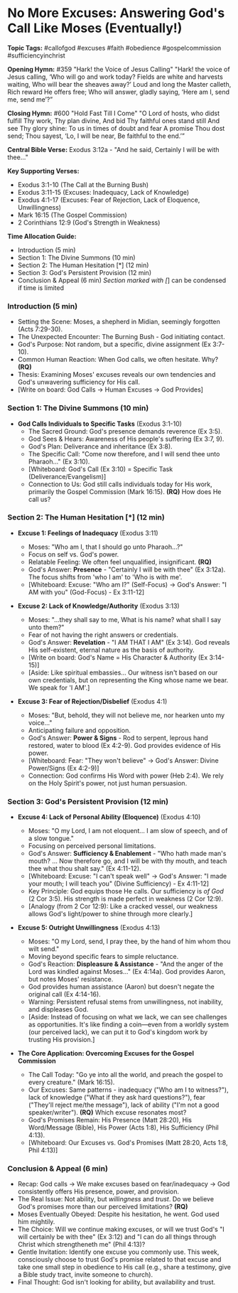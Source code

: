 # No More Excuses: Answering God's Call Like Moses (Eventually!)

**Topic Tags:** #callofgod #excuses #faith #obedience #gospelcommission #sufficiencyinchrist

**Opening Hymn:** #359 "Hark! the Voice of Jesus Calling"
"Hark! the voice of Jesus calling, ‘Who will go and work today? Fields are white and harvests waiting, Who will bear the sheaves away?’ Loud and long the Master calleth, Rich reward He offers free; Who will answer, gladly saying, ‘Here am I, send me, send me’?”

**Closing Hymn:** #600 "Hold Fast Till I Come"
"O Lord of hosts, who didst fulfill Thy work, Thy plan divine, And bid Thy faithful ones stand still And see Thy glory shine: To us in times of doubt and fear A promise Thou dost send; Thou sayest, ‘Lo, I will be near, Be faithful to the end.’”

**Central Bible Verse:** Exodus 3:12a - "And he said, Certainly I will be with thee..."

**Key Supporting Verses:**
*   Exodus 3:1-10 (The Call at the Burning Bush)
*   Exodus 3:11-15 (Excuses: Inadequacy, Lack of Knowledge)
*   Exodus 4:1-17 (Excuses: Fear of Rejection, Lack of Eloquence, Unwillingness)
*   Mark 16:15 (The Gospel Commission)
*   2 Corinthians 12:9 (God's Strength in Weakness)

**Time Allocation Guide:**
- Introduction (5 min)
- Section 1: The Divine Summons (10 min)
- Section 2: The Human Hesitation [*] (12 min)
- Section 3: God's Persistent Provision (12 min)
- Conclusion & Appeal (6 min)
*Section marked with [*] can be condensed if time is limited

### Introduction (5 min)
- Setting the Scene: Moses, a shepherd in Midian, seemingly forgotten (Acts 7:29-30).
- The Unexpected Encounter: The Burning Bush - God initiating contact.
- God's Purpose: Not random, but a specific, divine assignment (Ex 3:7-10).
- Common Human Reaction: When God calls, we often hesitate. Why? **(RQ)**
- Thesis: Examining Moses' excuses reveals our own tendencies and God's unwavering sufficiency for His call.
- [Write on board: God Calls -> Human Excuses -> God Provides]

### Section 1: The Divine Summons (10 min)
- **God Calls Individuals to Specific Tasks** (Exodus 3:1-10)
    - The Sacred Ground: God's presence demands reverence (Ex 3:5).
    - God Sees & Hears: Awareness of His people's suffering (Ex 3:7, 9).
    - God's Plan: Deliverance and inheritance (Ex 3:8).
    - The Specific Call: "Come now therefore, and I will send thee unto Pharaoh..." (Ex 3:10).
    - [Whiteboard: God's Call (Ex 3:10) = Specific Task (Deliverance/Evangelism)]
    - Connection to Us: God still calls individuals today for His work, primarily the Gospel Commission (Mark 16:15). **(RQ)** How does He call us?

### Section 2: The Human Hesitation [*] (12 min)
- **Excuse 1: Feelings of Inadequacy** (Exodus 3:11)
    - Moses: "Who am I, that I should go unto Pharaoh...?"
    - Focus on self vs. God's power.
    - Relatable Feeling: We often feel unqualified, insignificant. **(RQ)**
    - God's Answer: **Presence** - "Certainly I will be with thee" (Ex 3:12a). The focus shifts from 'who I am' to 'Who is with me'.
    - [Whiteboard: Excuse: "Who am I?" (Self-Focus) -> God's Answer: "I AM with you" (God-Focus) - Ex 3:11-12]

- **Excuse 2: Lack of Knowledge/Authority** (Exodus 3:13)
    - Moses: "...they shall say to me, What is his name? what shall I say unto them?"
    - Fear of not having the right answers or credentials.
    - God's Answer: **Revelation** - "I AM THAT I AM" (Ex 3:14). God reveals His self-existent, eternal nature as the basis of authority.
    - [Write on board: God's Name = His Character & Authority (Ex 3:14-15)]
    - [Aside: Like spiritual embassies... Our witness isn't based on our own credentials, but on representing the King whose name we bear. We speak for 'I AM'.]

- **Excuse 3: Fear of Rejection/Disbelief** (Exodus 4:1)
    - Moses: "But, behold, they will not believe me, nor hearken unto my voice..."
    - Anticipating failure and opposition.
    - God's Answer: **Power & Signs** - Rod to serpent, leprous hand restored, water to blood (Ex 4:2-9). God provides evidence of His power.
    - [Whiteboard: Fear: "They won't believe" -> God's Answer: Divine Power/Signs (Ex 4:2-9)]
    - Connection: God confirms His Word with power (Heb 2:4). We rely on the Holy Spirit's power, not just human persuasion.

### Section 3: God's Persistent Provision (12 min)
- **Excuse 4: Lack of Personal Ability (Eloquence)** (Exodus 4:10)
    - Moses: "O my Lord, I am not eloquent... I am slow of speech, and of a slow tongue."
    - Focusing on perceived personal limitations.
    - God's Answer: **Sufficiency & Enablement** - "Who hath made man's mouth? ... Now therefore go, and I will be with thy mouth, and teach thee what thou shalt say." (Ex 4:11-12).
    - [Whiteboard: Excuse: "I can't speak well" -> God's Answer: "I made your mouth; I will teach you" (Divine Sufficiency) - Ex 4:11-12]
    - Key Principle: God equips those He calls. Our sufficiency is *of God* (2 Cor 3:5). His strength is made perfect in weakness (2 Cor 12:9).
    - [Analogy (from 2 Cor 12:9): Like a cracked vessel, our weakness allows God's light/power to shine through more clearly.]

- **Excuse 5: Outright Unwillingness** (Exodus 4:13)
    - Moses: "O my Lord, send, I pray thee, by the hand of him whom thou wilt send."
    - Moving beyond specific fears to simple reluctance.
    - God's Reaction: **Displeasure & Assistance** - "And the anger of the Lord was kindled against Moses..." (Ex 4:14a). God provides Aaron, but notes Moses' resistance.
    - God provides human assistance (Aaron) but doesn't negate the original call (Ex 4:14-16).
    - Warning: Persistent refusal stems from unwillingness, not inability, and displeases God.
    - [Aside: Instead of focusing on what we lack, we can see challenges as opportunities. It's like finding a coin—even from a worldly system (our perceived lack), we can put it to God's kingdom work by trusting His provision.]

- **The Core Application: Overcoming Excuses for the Gospel Commission**
    - The Call Today: "Go ye into all the world, and preach the gospel to every creature." (Mark 16:15).
    - Our Excuses: Same patterns - inadequacy ("Who am I to witness?"), lack of knowledge ("What if they ask hard questions?"), fear ("They'll reject me/the message"), lack of ability ("I'm not a good speaker/writer"). **(RQ)** Which excuse resonates most?
    - God's Promises Remain: His Presence (Matt 28:20), His Word/Message (Bible), His Power (Acts 1:8), His Sufficiency (Phil 4:13).
    - [Whiteboard: Our Excuses vs. God's Promises (Matt 28:20, Acts 1:8, Phil 4:13)]

### Conclusion & Appeal (6 min)
- Recap: God calls -> We make excuses based on fear/inadequacy -> God consistently offers His presence, power, and provision.
- The Real Issue: Not ability, but *willingness* and *trust*. Do we believe God's promises more than our perceived limitations? **(RQ)**
- Moses Eventually Obeyed: Despite his hesitation, he went. God used him mightily.
- The Choice: Will we continue making excuses, or will we trust God's "I will certainly be with thee" (Ex 3:12) and "I can do all things through Christ which strengtheneth me" (Phil 4:13)?
- Gentle Invitation: Identify one excuse you commonly use. This week, consciously choose to trust God's promise related to that excuse and take one small step in obedience to His call (e.g., share a testimony, give a Bible study tract, invite someone to church).
- Final Thought: God isn't looking for ability, but availability and trust.